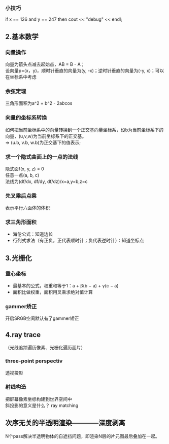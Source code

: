### 小技巧
if x == 126 and y == 247 then
	cout << "debug" << endl;
## 2.基本数学
### 向量操作
向量为箭头点减去起始点，AB = B - A；<br>
设向量p=(x，y)，顺时针垂直的向量为(y, -x)；逆时针垂直的向量为(-y, x)；可以在坐标系中考虑<br>
### 余弦定理
三角形面积为a^2 + b^2 - 2a*b*cos
### 向量的坐标系转换 
如何把当前坐标系中的向量转换到一个正交基向量坐标系，设b为当前坐标系下的向量，(u,v,w)为当前坐标系下的正交基。 <br>
=> (u.b, v.b, w.b)为正交基下的值表示;

### 求一个隐式曲面上的一点的法线
隐式面f(x, y, z) = 0 <br>
任意一点(a, b, c) <br>
法线为(df/dx, df/dy, df/dz)/x=a,y=b,z=c <br>

### 先叉乘后点乘
表示平行六面体的体积

### 求三角形面积
- 海伦公式：知道边长
- 行列式求法（有正负，正代表顺时针；负代表逆时针）：知道坐标点

## 3.光栅化
### 重心坐标
- 最基本的公式，权重和等于1：a + β(b − a) + γ(c − a)
- 面积比做权重，面积用叉乘求绝对值计算

### gammer矫正
开启SRGB空间默认有了gammer矫正

## 4.ray trace
（光线追踪遍历像素、光栅化遍历面片）
### three-point perspectiv
透视投影
### 射线构造
把屏幕像素坐标构建到世界空间中<br>
斜投影的意义是什么？
ray matching

## 次序无关的半透明渲染————深度剥离
N个pass解决半透明物体的自遮挡问题，即渲染N层的片元图最后叠加在一起。
